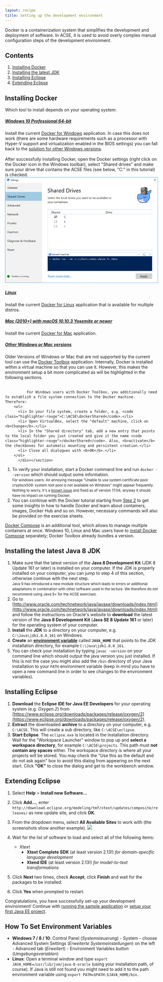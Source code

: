 ```yaml
---
layout: recipe
title: Setting up the development environment
---
```

Docker is a containerization system that simplifies the development and deployment of software. In ACSE, it is used to avoid overly complex manual configuration steps of the development environment.

## Contents

1. [Installing Docker](#install)
1. [Installing the latest JDK](#jdk)
1. [Installing Eclipse](#eclipse)
1. [Extending Eclipse](#plugins)
<!-- 1. [Installing JBoss Tools](#jbosstools) -->

## <a id="install" name="install"></a>Installing Docker

Which tool to install depends on your operating system:
<div class="accordion vertical">
   <section id="windows">
       <h5><a href="#windows">Windows 10 Professional 64-bit</a></h5><div>
       Install the current <a href="https://www.docker.com/docker-windows">Docker for Windows</a> application.
       In case this does not work (there are some hardware requirements such as a processor with Hyper-V support and virtualization enabled in the BIOS settings) you can fall back to the <a href="#legacy">solution for other Windows versions</a>.
       <br /><br />
       After successfully installing Docker, open the Docker settings (right click on the Docker icon in the Windows toolbar), select "Shared drives" and make sure your drive that contains the ACSE files (see below, "C:" in this tutorial) is checked.
       <br />
       <img src="images/docker_shared_drives.png" />
   </div></section>
   <section id="linux">
       <h5><a href="#linux">Linux</a></h5><div>
       Install the current <a href="https://docs.docker.com/engine/installation/linux/">Docker for Linux</a> application that is available for multiple distros.
   </div></section>
   <section id="mac">
       <h5><a href="#mac">Mac (2010+) with macOS 10.10.3 Yosemite or newer</a></h5><div>
       Install the current <a href="https://www.docker.com/docker-mac">Docker for Mac</a> application.
   </div></section>
   <section id="legacy">
		      <h5><a href="#legacy">Other Windows or Mac versions</a></h5><div>
          Older Versions of Windows or Mac that are not supported by the current tool can use the  <a href="https://www.docker.com/products/docker-toolbox">Docker Toolbox</a> application.
          Internally, Docker is installed within a virtual machine so that you can use it.
          However, this makes the environment setup a bit more complicated as will be highlighted in the following sections.
          <br/><br/>

		      For Windows users with Docker Toolbox, you additionally need to establish a file system connection to the Docker machine. Therefore:
        <ol>
          <li> In your file system, create a folder, e.g. <code class="highlighter-rouge">C:\ACSE\dockerShared</code>.</li>
          <li> Open VirtualBox, select the "default" machine, click on <b>Change</b>.</li>
          <li> In the "Shared directory" tab, add a new entry that points to the local folder you just created and give it the name <code class="highlighter-rouge">/dockerShared</code>. Also, <b>activate</b> the checkboxes for automatic mounting and persistent creation.</li>
          <li> Close all dialogues with <b>OK</b>.</li>
        </ol>
		  </div></section>
</div>

1. To verify your installation, start a Docker command line and run ``docker --version`` which should output some information.
<br><small>For windows users: An annoying message "Unable to use system certificate pool: crypto/x509: system root pool is not available on Windows" might appear frequently. Nothing to worry, it's a [known issue](https://github.com/docker/docker/issues/30450) and fixed as of version 17.04; anyway it should have no impact on running Docker.</small>
1. You can continue with the Docker tutorial starting from [Step 2](https://docs.docker.com/get-started/part2/) to get some insights in how to handle Docker and learn about containers, images, Docker Hub and so on. However, necessary commands will also be provided on the exercise sheets.

[Docker Compose](https://docs.docker.com/compose/overview/) is an additional tool, which allows to manage multiple containers at once.
Windows 10, Linux and Mac users have to [install Docker Compose](https://docs.docker.com/compose/install/) separately; Docker Toolbox already bundles a version.

## <a id="jdk" name="jdk"></a>Installing the latest Java 8 JDK

1. Make sure that the latest version of the **Java 8 Development Kit** (JDK 8 Update 161 or later) is installed on your computer. If the JDK is properly installed on your computer, you can jump to step 4 of this section, otherwise continue with the next step.
<br><small>Java 9 has introduced a new module structure which leads to errors or additional adaptations in combination with other software used in the lecture. We therefore do not recommend using Java 9+ for the ACSE exercises.</small>
1. Go to [http://www.oracle.com/technetwork/java/javase/downloads/index.html](http://www.oracle.com/technetwork/java/javase/downloads/index.html) and follow the instructions on Oracle's website to **download** the latest version of the **Java 8 Development Kit** (**Java SE 8 Update 161** or later) for the operating system of your computer.
1. **Install** the **JDK** to a directory on your computer, e.g. ``C:\Java\jdk1.8.0_161`` on Windows.
1. **Create** an **[environment variable](#envvar)** called **``JAVA_HOME``** that points to the JDK installation directory, for example ``C:\Java\jdk1.8.0_161``.
1. You can check your installation by typing ``javac -version`` on your command line which should output the java version you just installed. If this is not the case you might also add the ``/bin`` directory of your Java installation to your ``PATH`` environment variable (keep in mind you have to open a new command line in order to see changes to the environment variables).

## <a id="eclipse" name="eclipse"></a>Installing Eclipse

1. **Download** the **Eclipse IDE for Java EE Developers** for your operating system (e.g. *Oxygen.2*) from [https://www.eclipse.org/downloads/packages/release/oxygen/2](https://www.eclipse.org/downloads/packages/release/oxygen/2).
1. **Extract** the downloaded **archive** to a directory on your computer, e.g. ``C:\ACSE``. This will create a sub directory, like ``C:\ACSE\eclipse``.
1. **Start Eclipse**. The ``eclipse.exe`` is located in the installation directory. Wait for the "Workspace Launcher" window to pop up and **select a workspace directory**, for example ``C:\ACSE\projects``. This path must **not contain any spaces** either. The workspace directory is where all your projects will be stored. You may check the "Use this as the default and do not ask again" box to avoid this dialog from appearing on the next start. Click **"OK"** to close the dialog and get to the workbench window.

## <a id="plugins" name="plugins"></a>Extending Eclipse
1. Select **Help** > **Install new Software...**
1. Click **Add...**, enter `http://download.eclipse.org/modeling/tmf/xtext/updates/composite/releases/` as new update site, and click **OK**.
1. From the dropdown menu, select **All Available Sites** to work with (the screenshots show another example).
![](images/install_software.png)
1. Wait for the list of software to load and select all of the following items:

    <!--* _Modeling_
      * **QVT Operational SDK**
        _for model-to-model transformations_
    -->
    * _Xtext_
      * **Xtext Complete SDK** (at least version 2.13!)
        _for domain-specific language development_
      * **Xtend IDE** (at least version 2.13!)
        _for model-to-text transformations_

1. Click **Next** two times, check **Accept**, click **Finish** and wait for the packages to be installed.
1. Click **Yes** when prompted to restart.

<!--
## <a id="jbosstools" name="jbosstools"></a>Installing JBoss Tools for Eclipse

For some exercises, you are required to deploy an application to the Wildfly application server.
To spare the manual installation and configuration, you can use the provided Docker image.
However, you need to configure Eclipse in order to automatically deploy your work from within your IDE.

<div class="accordion vertical">
  <section id="jbossDocker">
      <h5><a href="#jbossDocker">Docker for Linux/Windows/Mac</a></h5><div>
      <ol>
      <li> Open Eclipse, select <b>Help</b> > <b>Eclipse Marketplace...</b> from the Eclipse menu bar.
      </li><li> Search for "JBoss Tools" and <b>install JBoss Tools</b> (current version 4.5.2.Final).
      </li><li> Wait until "Calculating requirements..." has finished and make sure that all features are checked, then <b>confirm</b>.
      </li><li> When receiving "the installation cannot be completed as requested", choose the selected option to modify the items being installed and <b>Confirm</b>.
      </li><li> <b>Accept the license agreements</b> and click <b>Finish</b>.
      </li><li> When the download is complete, a security warning regarding "Unsigned content" will appear. <b>Accept with "OK"</b> to begin with the installation.
      </li><li> When prompted to do so, <b>Restart Now</b>.
      </li><li> After <b>closing</b> the <b>"Welcome" window</b>, switch to the "Java EE" perspective via <em>Window</em> > <em>Perspective</em> > <em>Open Perspective</em> > <em>Other...</em>. The selected perspective is indicated in the upper right corner as shown in the following figure:

          <img src="images/eclipse_jee_perspective.png" />

      </li><li> In your Docker command line, fire up a Docker container for the Wildfly server using

      <pre class="highlight"><code>docker run --rm -it -p 8080:8080 -p 9990:9990 wwupi/wildfly-acse-2018
      </code></pre>

      In your browser, you should be able to see a Wildlfy welcome page when navigating to <code class="highlighter-rouge">http://localhost:8080</code>.

      </li><li> In Eclipse, activate the <b>"Servers" view</b> tab in the lower part of the window via <em>Window</em> > <em>Show view</em> > <em>Others...</em> . <b>Right-click</b> the empty area and <b>select "New > Server"</b> as shown in this screenshot:

          <img src="images/eclipse_server_view.png" />
      </li><li> In the "New Server" window select <b>"WildFly 11.0"</b> (from the JBoss Community category) <b>as server type</b>, set <code class="highlighter-rouge">localhost</code> as "Server's host name" and click <b>Next</b>.

          <img src="images/eclipse_new_server_b.png" />
      </li><li> On the next pages, <b>choose</b> the "Remote" server option, <b>choose</b> the server to be controlled by "Management Operations", <b>activate</b> "Server lifecycle is externally managed", <b>deselect</b> to assign a runtime, and click <b>Finish</b>.

          <img src="images/eclipse_new_server_2b.png" />
      </li><li> Right-click the new Wildfly entry and choose <b>"Open"</b>.
      </li><li> In the Management Login Credentials tab <b>enter</b> the user name "admin" and the password "docker#admin".
      </li><li> <b>Click on the "Save" icon</b> in the menu bar.
      </li></ol>
  </div></section>
   <section id="jbossToolbox">
       <h5><a href="#jbossToolbox">Docker Toolbox (old Windows/Mac versions)</a></h5><div>

       Unfortunately, you still need a Wildfly installation locally on your machine for Eclipse to work properly (although it does not need to be configured).
       <ol>
       <li>Therefore <b>get</b> the latest stable version of the <b>WildFly Application Server</b> (<b>12.0.0.Final</b>) from <a href="http://wildfly.org/downloads/">http://wildfly.org/downloads/</a>.
       </li><li>Extract the <b>zip</b> archive to a directory on your computer, e.g. <code class="highlighter-rouge">C:\ACSE</code> The path must <b>not contain any spaces</b>. A new directory, e.g. <code class="highlighter-rouge">C:\ACSE\wildfly-12.0.0.Final</code>, containing the WildFly files will be created.
       </li><li> Open Eclipse, select <b>Help</b> > <b>Eclipse Marketplace...</b> from the Eclipse menu bar.
       </li><li> Search for "JBoss Tools" and <b>install JBoss Tools</b> (current version 4.5.2.Final).
       </li><li> Wait until "Calculating requirements..." has finished and make sure that all features are checked, then <b>confirm</b>.
       </li><li> When receiving "the installation cannot be completed as requested", choose the selected option to modify the items being installed and <b>Confirm</b>.
       </li><li> <b>Accept the license agreements</b> and click <b>Finish</b>.
       </li><li> When the download is complete, a security warning regarding "Unsigned content" will appear. <b>Accept with "OK"</b> to begin with the installation.
       </li><li> When prompted to do so, <b>Restart Now</b>.
       </li><li> After <b>closing</b> the <b>"Welcome" window</b>, switch to the "Java EE" perspective via <em>Window</em> > <em>Perspective</em> > <em>Open Perspective</em> > <em>Other...</em>. The selected perspective is indicated in the upper right corner as shown in the following figure:

           <img src="images/eclipse_jee_perspective.png" />

       </li><li> In your file system, create a folder, e.g. <code class="highlighter-rouge">C:\ACSE\dockerShared\deployments</code> (it must be in the shared folder established while <a href="#install">installing Docker</a>).
       </li><li> Check the current IP of Docker using <code class="highlighter-rouge">docker-machine ip</code>. On your local machine, this might output something like <code class="highlighter-rouge">192.168.99.100</code>.
       </li><li> In your Docker command line, fire up a Docker container for the Wildfly server and pass this directory to the virtual filesystem using

       <pre class="highlight"><code>docker run --rm -it -p 8080:8080 -v /dockerShared/deployments:/opt/jboss/wildfly/standalone/deployments/:rw wwupi/wildfly-acse-2018
       </code></pre>

       <small>For Windows users: Watch the conversion of backslashes to forward slashes.</small>

       </li><li> In Eclipse, activate the <b>"Servers" view</b> tab in the lower part of the window via <em>Window</em> > <em>Show view</em> > <em>Others...</em> . <b>Right-click</b> the empty area and <b>select "New > Server"</b> as shown in this screenshot:

           <img src="images/eclipse_server_view.png" />
       </li><li> In the "New Server" window select <b>"WildFly 11.0"</b> (from the JBoss Community category) <b>as server type</b>, set the Docker IP retrieved before as "Server's host name" and click <b>Next</b>.

           <img src="images/eclipse_new_server.png" />
       </li><li> On the next pages, <b>activate</b> "Server lifecycle is externally managed", and click <b>Next</b>.

           <img src="images/eclipse_new_server_2.png" />
       </li><li> <b>Set</b> the <b>"Home Directory"</b> entry to the installation directory of the WildFly AS, e.g. <code class="highlighter-rouge">C:\ACSE\wildfly-12.0.0.Final</code>, and <b>click "Finish"</b>.
       </li><li> Right-click the new Wildfly entry and choose <b>"Open"</b>.
       </li><li> In the "Deployment Scanners" section, <b>unselect</b> both checkboxes.

           <img src="images/eclipse_server_config.png" />
       </li><li> In the Deployment tab (bottom of the window), switch to the "Deployment" tab, <b>select</b> "Use a custom deployment folder" and set both paths to your local deployment folder created earlier (e.g. <code>C:\ACSE\dockerShared\deployments</code>).
       </li><li> <b>Click on the "Save" icon</b> in the menu bar.
       </li></ol>
   </div></section>
</div>
-->

Congratulations, you have successfully set-up your development environment!
Continue with [running the sample application](018_tutorial_sample_app.html) or [setup your first Java EE project](020_tutorial_jboss_project.html).

## <a id="envvar" name="envvar" />How To Set Environment Variables

* **Windows 7 / 8 / 10**: Control Panel (*Systemsteuerung*) - System - choose Advanced System Settings (*Erweiterte Systemeinstellungen*) on the left - Advanced tab (*Erweitert*) - Environment Variables button (*Umgebungsvariablen*)
* **Linux**: Open a terminal window and type `export JAVA_HOME=/usr/lib/jvm/java-8-oracle` (using your installation path, of course). If Java is still not found you might need to add it to the path environment variable using `export PATH=$PATH:$JAVA_HOME/bin`.

